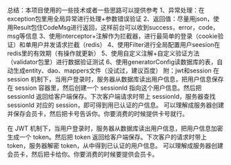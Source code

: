 总结：本项目使用的一些技术或者一些思路可以提供参考
1、异常处理：在exception包里用全局异常进行处理+参数错误验证
2、返回值：尽量用json，使用Result包住CodeMsg进行返回，这样前台可以收到success，error，code，msg等信息
3、使用interceptor+注解作为拦截器，进行最简单的登录（cookie验证）和单用户并发请求拦截（redis）
4、使用Filter进行全局配置用户seesion在redis里的有效期（有操作就更新）
5、使用自定义注解+自定义验证方法（validator包里）进行数据验证测试
6、使用generatorConfig读数据库的表，自动生成entity、dao、mappers文件（没试过，建议百度）
附：jwt和session
在 session 机制下，当用户登录时，服务器从数据库读出用户信息，把用户信息保存在 session 容器里，然后创建一个 sessionId 指向这个用户信息。然后把 sessionId 返回给客户端保存。下次客户端请求时带上 sessionId，服务器查找 sessionId 对应的 session，即可得到用已认证的户信息。
可以理解成服务器创建并保存会员卡，然后把卡号告诉你。你要消费的时候提供卡号就行。

在 JWT 机制下，当用户登录时，服务器从数据库读出用户信息，把用户信息加密生成一个 token。然后把 token 返回给客户端保存。下次客户的请求时带上 token，服务器解密 token，从中得到已认证的用户信息。
可以理解成服务器创建会员卡，然后把卡给你。你要消费的时候要提供会员卡。
